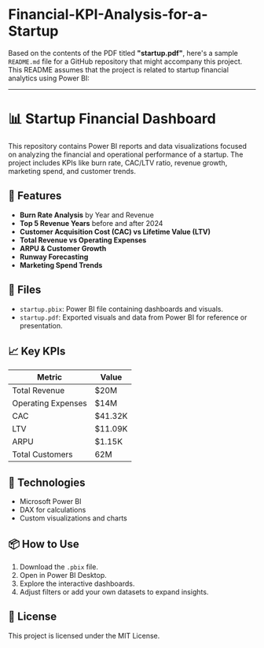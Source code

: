# Financial-KPI-Analysis-for-a-Startup
Based on the contents of the PDF titled **"startup.pdf"**, here's a sample `README.md` file for a GitHub repository that might accompany this project. This README assumes that the project is related to startup financial analytics using Power BI:

---

# 📊 Startup Financial Dashboard

This repository contains Power BI reports and data visualizations focused on analyzing the financial and operational performance of a startup. The project includes KPIs like burn rate, CAC/LTV ratio, revenue growth, marketing spend, and customer trends.

## 🚀 Features

* **Burn Rate Analysis** by Year and Revenue
* **Top 5 Revenue Years** before and after 2024
* **Customer Acquisition Cost (CAC) vs Lifetime Value (LTV)**
* **Total Revenue vs Operating Expenses**
* **ARPU & Customer Growth**
* **Runway Forecasting**
* **Marketing Spend Trends**

## 📁 Files

* `startup.pbix`: Power BI file containing dashboards and visuals.
* `startup.pdf`: Exported visuals and data from Power BI for reference or presentation.

## 📈 Key KPIs

| Metric             | Value    |
| ------------------ | -------- |
| Total Revenue      | \$20M    |
| Operating Expenses | \$14M    |
| CAC                | \$41.32K |
| LTV                | \$11.09K |
| ARPU               | \$1.15K  |
| Total Customers    | 62M      |

## 🧩 Technologies

* Microsoft Power BI
* DAX for calculations
* Custom visualizations and charts

## 📦 How to Use

1. Download the `.pbix` file.
2. Open in Power BI Desktop.
3. Explore the interactive dashboards.
4. Adjust filters or add your own datasets to expand insights.

## 📜 License

This project is licensed under the MIT License.


